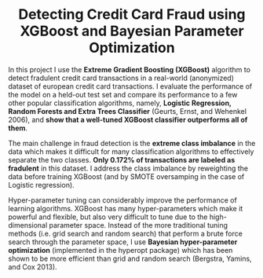 <h1 align="center">Detecting Credit Card Fraud using XGBoost and Bayesian Parameter 
Optimization</h1>

In this project I use the **Extreme Gradient Boosting (XGBoost)** algorithm to detect 
fradulent credit card transactions in a real-world (anonymized) dataset of european credit 
card transactions. I evaluate the performance of the model on a held-out test set and 
compare its performance to a few other popular classification algorithms, namely, 
**Logistic Regression, Random Forests and Extra Trees Classifier** (Geurts, Ernst, and 
Wehenkel 2006), and **show that a well-tuned XGBoost classifier outperforms all of them**.

The main challenge in fraud detection is the **extreme class imbalance** in the data which 
makes it difficult for many classification algorithms to effectively separate the two 
classes. **Only 0.172% of transactions are labeled as fradulent** in this dataset. I 
address the class imbalance by reweighting the data before training XGBoost (and by SMOTE 
oversamping in the case of Logistic regression).

Hyper-parameter tuning can considerably improve the performance of learning algorithms. 
XGBoost has many hyper-parameters which make it powerful and flexible, but also very 
difficult to tune due to the high-dimensional parameter space. Instead of the more 
traditional tuning methods (i.e. grid search and random search) that perform a brute force 
search through the parameter space, I use **Bayesian hyper-parameter optimization** 
(implemented in the hyperopt package) which has been shown to be more efficient than grid 
and random search (Bergstra, Yamins, and Cox 2013).
